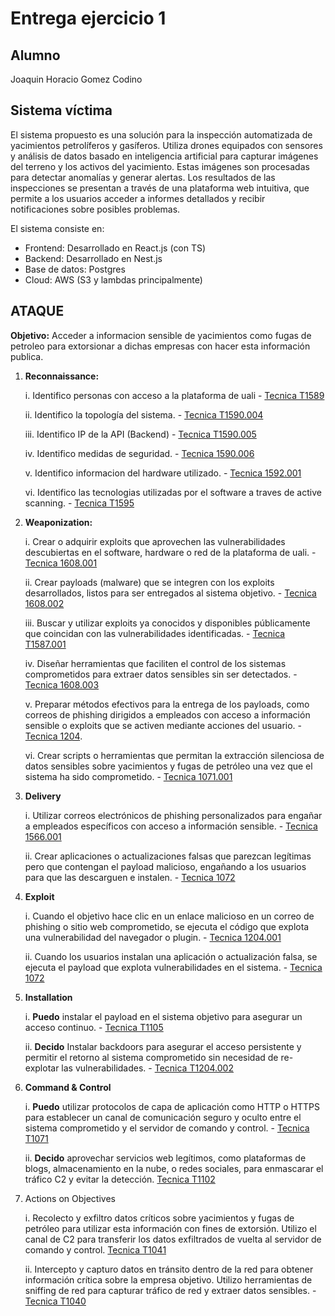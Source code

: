 # Entrega ejercicio 1

## Alumno

Joaquin Horacio Gomez Codino

## Sistema víctima

El sistema propuesto es una solución para la inspección automatizada de yacimientos petrolíferos y gasíferos. Utiliza drones equipados con sensores y análisis de datos basado en inteligencia artificial para capturar imágenes del terreno y los activos del yacimiento. Estas imágenes son procesadas para detectar anomalías y generar alertas. Los resultados de las inspecciones se presentan a través de una plataforma web intuitiva, que permite a los usuarios acceder a informes detallados y recibir notificaciones sobre posibles problemas.

El sistema consiste en:

- Frontend: Desarrollado en React.js (con TS)
- Backend: Desarrollado en Nest.js
- Base de datos: Postgres
- Cloud: AWS (S3 y lambdas principalmente)

## ATAQUE

**Objetivo:** Acceder a informacion sensible de yacimientos como fugas de petroleo para extorsionar a dichas empresas con hacer esta información publica.

1. **Reconnaissance:**

   i. Identifico personas con acceso a la plataforma de uali - [Tecnica T1589](https://attack.mitre.org/techniques/T1589/)

   ii. Identifico la topología del sistema. - [Tecnica T1590.004](https://attack.mitre.org/techniques/T1590/004)

   iii. Identifico IP de la API (Backend) - [Tecnica T1590.005](https://attack.mitre.org/techniques/T1590/005)

   iv. Identifico medidas de seguridad. - [Tecnica 1590.006](https://attack.mitre.org/techniques/T1590/006)

   v. Identifico informacion del hardware utilizado. - [Tecnica 1592.001](https://attack.mitre.org/techniques/T1592/001)

   vi. Identifico las tecnologias utilizadas por el software a traves de active scanning. - [Tecnica T1595](https://attack.mitre.org/techniques/T1595/)

2. **Weaponization:**

   i. Crear o adquirir exploits que aprovechen las vulnerabilidades descubiertas en el software, hardware o red de la plataforma de uali. - [Tecnica 1608.001](https://attack.mitre.org/techniques/T1608/001)

   ii. Crear payloads (malware) que se integren con los exploits desarrollados, listos para ser entregados al sistema objetivo. - [Tecnica 1608.002](https://attack.mitre.org/techniques/T1608/002)

   iii. Buscar y utilizar exploits ya conocidos y disponibles públicamente que coincidan con las vulnerabilidades identificadas. - [Tecnica T1587.001](https://attack.mitre.org/techniques/T1587/001)

   iv. Diseñar herramientas que faciliten el control de los sistemas comprometidos para extraer datos sensibles sin ser detectados. - [Tecnica 1608.003](https://attack.mitre.org/techniques/T1608/003)

   v. Preparar métodos efectivos para la entrega de los payloads, como correos de phishing dirigidos a empleados con acceso a información sensible o exploits que se activen mediante acciones del usuario. - [Tecnica 1204](https://attack.mitre.org/techniques/T1204).

   vi. Crear scripts o herramientas que permitan la extracción silenciosa de datos sensibles sobre yacimientos y fugas de petróleo una vez que el sistema ha sido comprometido. - [Tecnica 1071.001](https://attack.mitre.org/techniques/T1071/001)

3. **Delivery**

   i. Utilizar correos electrónicos de phishing personalizados para engañar a empleados específicos con acceso a información sensible. - [Tecnica 1566.001](https://attack.mitre.org/techniques/T1566/001)

   ii. Crear aplicaciones o actualizaciones falsas que parezcan legítimas pero que contengan el payload malicioso, engañando a los usuarios para que las descarguen e instalen. - [Tecnica 1072](https://attack.mitre.org/techniques/1072)

4. **Exploit**

   i. Cuando el objetivo hace clic en un enlace malicioso en un correo de phishing o sitio web comprometido, se ejecuta el código que explota una vulnerabilidad del navegador o plugin. - [Tecnica 1204.001](https://attack.mitre.org/techniques/T1204/001)

   ii. Cuando los usuarios instalan una aplicación o actualización falsa, se ejecuta el payload que explota vulnerabilidades en el sistema. - [Tecnica 1072](https://attack.mitre.org/techniques/T1072)

5. **Installation**

   i. **Puedo** instalar el payload en el sistema objetivo para asegurar un acceso continuo. - [Tecnica T1105](https://attack.mitre.org/techniques/T1105)

   ii. **Decido** Instalar backdoors para asegurar el acceso persistente y permitir el retorno al sistema comprometido sin necesidad de re-explotar las vulnerabilidades. - [Tecnica T1204.002](https://attack.mitre.org/techniques/T1204/002)

6. **Command & Control**

   i. **Puedo** utilizar protocolos de capa de aplicación como HTTP o HTTPS para establecer un canal de comunicación seguro y oculto entre el sistema comprometido y el servidor de comando y control. - [Tecnica T1071](https://attack.mitre.org/techniques/T1071)

   ii. **Decido** aprovechar servicios web legítimos, como plataformas de blogs, almacenamiento en la nube, o redes sociales, para enmascarar el tráfico C2 y evitar la detección. [Tecnica T1102](https://attack.mitre.org/techniques/T1102)

7. Actions on Objectives

   i. Recolecto y exfiltro datos críticos sobre yacimientos y fugas de petróleo para utilizar esta información con fines de extorsión. Utilizo el canal de C2 para transferir los datos exfiltrados de vuelta al servidor de comando y control. [Tecnica T1041](https://attack.mitre.org/techniques/T1041)

   ii. Intercepto y capturo datos en tránsito dentro de la red para obtener información crítica sobre la empresa objetivo. Utilizo herramientas de sniffing de red para capturar tráfico de red y extraer datos sensibles. - [Tecnica T1040](https://attack.mitre.org/techniques/T1040)
